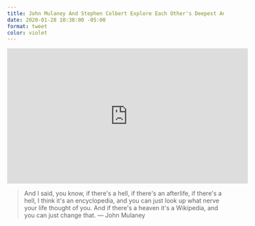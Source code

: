 ```yaml
---
title: John Mulaney And Stephen Colbert Explore Each Other's Deepest Anxieties
date: 2020-01-28 10:38:00 -05:00
format: tweet
color: violet
---
```


<iframe width="560" height="315" src="https://www.youtube.com/embed/zGf6CGBbWFU" frameborder="0" allow="accelerometer; autoplay; encrypted-media; gyroscope; picture-in-picture" allowfullscreen></iframe>

> And I said, you know, if there's a hell, if there's an afterlife, if there's a hell, I think it's an encyclopedia, and you can just look up what nerve your life thought of you. And if there's a heaven it's a Wikipedia, and you can just change that.
— John Mulaney